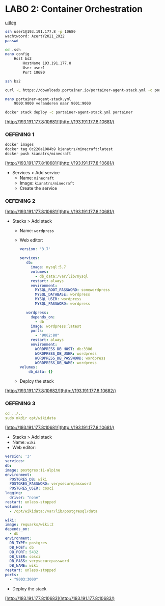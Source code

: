 # LABO 2: Container Orchestration

[uitleg](https://git.uclllabs.be/bs2/labos/container-orchestration)

```bash
ssh user1@193.191.177.8 -p 10680
wachtwoord: AzertY2021_2022
passwd

cd .ssh
nano config
	Host bs2
		HostName 193.191.177.8
		User user1
		Port 10680
```


```bash
ssh bs2

curl -L https://downloads.portainer.io/portainer-agent-stack.yml -o portainer-agent-stack.yml

nano portainer-agent-stack.yml 
	9000:9000 veranderen naar 9001:9000

docker stack deploy -c portainer-agent-stack.yml portainer
```

[http://193.191.177.8:10681/](http://193.191.177.8:10681/) 

### **OEFENING 1**

```bash
docker images
docker tag 0c220a1084b9 kianatrs/minecraft:latest
docker push kianatrs/minecraft
```

[http://193.191.177.8:10681/](http://193.191.177.8:10681/) 

- Services > Add service
    - Name: `minecraft`
    - Image: `kianatrs/minecraft`
    - Create the service

### OEFENING 2

[http://193.191.177.8:10681/](http://193.191.177.8:10681/) 

- Stacks > Add stack
    - Name: `wordpress`
    - Web editor:
        
        ```yaml
        version: '3.7'
        
        services:
           db:
             image: mysql:5.7
             volumes:
               - db_data:/var/lib/mysql
             restart: always
             environment:
               MYSQL_ROOT_PASSWORD: somewordpress
               MYSQL_DATABASE: wordpress
               MYSQL_USER: wordpress
               MYSQL_PASSWORD: wordpress
        
           wordpress:
             depends_on:
               - db
             image: wordpress:latest
             ports:
               - "9002:80"
             restart: always
             environment:
               WORDPRESS_DB_HOST: db:3306
               WORDPRESS_DB_USER: wordpress
               WORDPRESS_DB_PASSWORD: wordpress
               WORDPRESS_DB_NAME: wordpress
        volumes:
            db_data: {}
        ```
        
    - Deploy the stack

[http://193.191.177.8:10682/](http://193.191.177.8:10682/) 


### OEFENING 3

```yaml
cd ../..
sudo mkdir opt/wikidata
```

[http://193.191.177.8:10681/](http://193.191.177.8:10681/) 

- Stacks > Add stack
- Name: `wiki`
- Web editor:

```yaml
version: '3'
services:
db:
image: postgres:11-alpine
environment:
  POSTGRES_DB: wiki
  POSTGRES_PASSWORD: verysecurepassword
  POSTGRES_USER: cosci
logging:
  driver: "none"
restart: unless-stopped
volumes:
  - /opt/wikidata:/var/lib/postgresql/data 

wiki:
image: requarks/wiki:2
depends_on:
  - db
environment:
  DB_TYPE: postgres
  DB_HOST: db
  DB_PORT: 5432
  DB_USER: cosci
  DB_PASS: verysecurepassword
  DB_NAME: wiki
restart: unless-stopped
ports:
  - "9003:3000"
```

- Deploy the stack

[http://193.191.177.8:10683](http://193.191.177.8:10683/)
